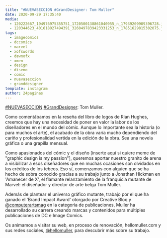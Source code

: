 ```yaml
---
title: "#NUEVASECCION #GrandDesigner: Tom Muller"
date: 2020-09-29 17:35:40
media: 
  - 120222667_194976975355751_1720500138861040955_n_17939209909396728.jpg
  - 120344623_401618927494391_3260497839423331253_n_17851629815302075.jpg
tags: 
  - imagecomics
  - dccomics
  - marvel
  - xofswords
  - dawnofx
  - xmen
  - design
  - diseno
  - comic
  - nuevaseccion
  - granddesigner
template: instagram
author: 24paginas
---
```


[#NUEVASECCION](/tags/nuevaseccion) [#GrandDesigner](/tags/granddesigner): Tom Muller.


Como comentábamos en la reseña del libro de logos de Rian Hughes, creemos que hay una necesidad de poner en valor la labor de los diseñadores en el mundo del cómic. Aunque lo importante sea la historía (o para muchos el arte), el acabado de la obra varía mucho dependiendo del cariño y profesionalidad vertida en la edición de la obra. Sea una novela gráfica o una grapilla mensual.


Como apasionados del cómic y el diseño [inserte aquí si quiere meme de "graphic design is my passion"], queremos aportar nuestro granito de arena a visibilizar a esos diseñadores que en muchas ocasiones son olvidados en los créditos de los tebeos. Eso sí, comenzamos con alguien que se ha hecho de sobra conocido gracias a su trabajo junto a Jonathan Hickman en 'Amanecer de X', el flamante relanzamiento de la franquicia mutante de Marvel: el diseñador y director de arte belga Tom Muller.


Además de plantear el universo gráfico mutante, trabajo por el que ha ganado el 'Brand Impact Award' otorgado por Creative Bloq y [@computerartsmag](https://instagram.com/computerartsmag) en la categoría de publicaciones, Muller ha desarrollado su carrera creando marcas y contenidos para múltiples publicaciones de DC e Image Comics.


Os animamos a visitar su web, en proceso de renovación, hellomuller.com y sus redes sociales, [@hellomuller](https://instagram.com/hellomuller), para descubrir más sobre su trabajo.
